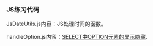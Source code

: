 ### JS练习代码

JsDateUtils.js内容：JS处理时间的函数。

handleOption.js内容：[SELECT中OPTION元素的显示隐藏](http://blog.csdn.net/qq1332479771/article/details/76408826).